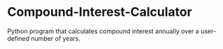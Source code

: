 # Compound-Interest-Calculator
Python program that calculates compound interest annually over a user-defined number of years.
